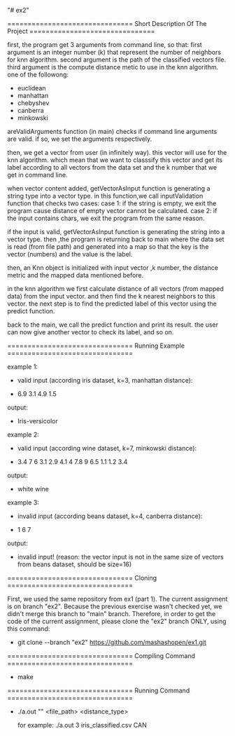 "# ex2" 

=============================== Short Description Of The Project =============================== 

first, the program get 3 arguments from command line, so that:
first argument is an integer number (k) that represent the number of neighbors for knn algorithm.
second argument is the path of the classified vectors file.
third argument is the compute distance metic to use in the knn algorithm. one of the followong:
- euclidean
- manhattan
- chebyshev
- canberra
- minkowski

areValidArguments function (in main) checks if command line arguments are valid.
if so, we set the arguments respectively.

then, we get a vector from user (in infinitely way). this vector will use for the knn algorithm. which
mean that we want to classsify this vector and get its label according to all vectors from the data
set and the k number that we get in command line.

when vector content added, getVectorAsInput function is generating a string type into a vector type.
in this function,we call inputValidation function that checks two cases:
case 1: if the string is empty, we exit the program cause distance of empty vector 
cannot be calculated.
case 2: if the input contains chars, we exit the program from the same reason. 

if the input is valid, getVectorAsInput function is generating the string into a vector type.
then ,the program is returning back to main where the data set is read (from file path) and generated
into a map so that the key is the vector (numbers) and the value is the label.

then, an Knn object is initialized with input vector ,k number, the distance metric and the mapped data 
mentioned before. 

in the knn algorithm we first calculate distance of all vectors (from mapped data) from the input vector.
and then find the k nearest neighbors to this vector. the next step is to find the predicted label of this
vector using the predict function.

back to the main, we call the predict function and print its result. 
the user can now give another vector to check its label, and so on.


=============================== Running Example ===============================

example 1:
- valid input (according iris dataset, k=3, manhattan distance):
* 6.9 3.1 4.9 1.5 

output: 
* Iris-versicolor


example 2:
- valid input (according wine dataset, k=7, minkowski distance):
* 3.4 7 6 3.1 2.9 4.1 4 7.8 9 6.5 1.1 1.2 3.4

output: 
* white wine


example 3:
- invalid input (according beans dataset, k=4, canberra distance):
* 1 6 7
  
 output: 
* invalid input!
 (reason: the vector input is not in the same size of vectors from beans dataset, should be size=16)
 
 
 
 =============================== Cloning ===============================
 
First, we used the same repository from ex1 (part 1). The current assignment is on branch "ex2". Because the previous exercise wasn't checked yet, we didn't merge this branch to "main" branch. Therefore, in order to get the code of the current assignment, please clone the "ex2" branch ONLY, using this command:

  * git clone --branch "ex2" https://github.com/mashashopen/ex1.git


 =============================== Compiling Command ===============================

 * make 


 =============================== Running Command ===============================

 * ./a.out "<k>" <file_path> <distance_type>
  
   for example:  ./a.out 3 iris_classified.csv CAN
